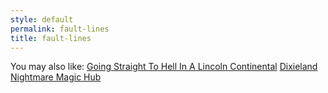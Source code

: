 ```yaml
---
style: default
permalink: fault-lines
title: fault-lines
---
```

You may also like:
[Going Straight To Hell In A Lincoln Continental](http://scp-wiki.net/going-straight-to-hell-in-a-lincoln-continental)
[Dixieland Nightmare Magic Hub](http://scp-wiki.net/dixieland-nightmare-magic-hub)